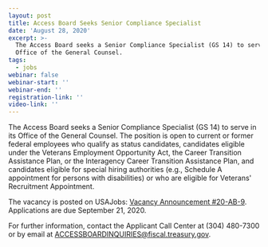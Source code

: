 ```yaml
---
layout: post
title: Access Board Seeks Senior Compliance Specialist
date: 'August 28, 2020'
excerpt: >-
  The Access Board seeks a Senior Compliance Specialist (GS 14) to serve in its
  Office of the General Counsel.
tags:
  - jobs
webinar: false
webinar-start: ''
webinar-end: ''
registration-link: ''
video-link: ''
---
```

The Access Board seeks a Senior Compliance Specialist (GS 14) to serve in its Office of the General Counsel. The position is open to current or former federal employees who qualify as status candidates, candidates eligible under the Veterans Employment Opportunity Act, the Career Transition Assistance Plan, or the Interagency Career Transition Assistance Plan, and candidates eligible for special hiring authorities (e.g., Schedule A appointment for persons with disabilities) or who are eligible for Veterans' Recruitment Appointment.

The vacancy is posted on USAJobs: [Vacancy Announcement #20-AB-9](https://www.usajobs.gov/GetJob/ViewDetails/577369800). Applications are due September 21, 2020.

For further information, contact the Applicant Call Center at (304) 480-7300 or by email at [](mailto:ACCESSBOARDINQUIRIES@fiscal.treasury.gov.)<ACCESSBOARDINQUIRIES@fiscal.treasury.gov>.
